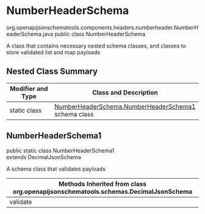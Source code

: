# NumberHeaderSchema
org.openapijsonschematools.components.headers.numberheader.NumberHeaderSchema.java
public class NumberHeaderSchema

A class that contains necessary nested schema classes, and classes to store validated list and map payloads

## Nested Class Summary
| Modifier and Type | Class and Description |
| ----------------- | ---------------------- |
| static class | [NumberHeaderSchema.NumberHeaderSchema1](#numberheaderschema1)<br> schema class |

## NumberHeaderSchema1
public static class NumberHeaderSchema1<br>
extends DecimalJsonSchema

A schema class that validates payloads

| Methods Inherited from class org.openapijsonschematools.schemas.DecimalJsonSchema |
| ------------------------------------------------------------------ |
| validate                                                           |
